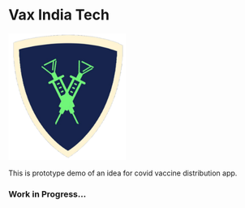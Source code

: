 # Vax India Tech
<img src="Assets/app_logo.png" alt="Vax India Tech Logo" height="250vh">

This is prototype demo of an idea for covid vaccine distribution app.

### Work in Progress...

